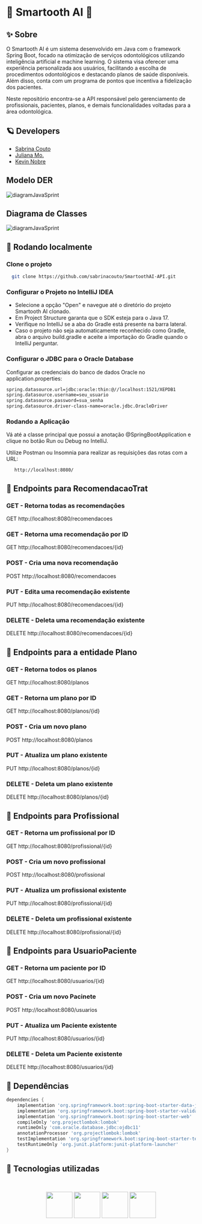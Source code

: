 # 🦷 Smartooth AI 🦷

## ✨ Sobre

O Smartooth AI é um sistema desenvolvido em Java com o framework Spring Boot, focado na otimização de serviços odontológicos utilizando inteligência artificial e machine learning. O sistema visa oferecer uma experiência personalizada aos usuários, facilitando a escolha de procedimentos odontológicos e destacando planos de saúde disponíveis. Além disso, conta com um programa de pontos que incentiva a fidelização dos pacientes.

Neste repositório encontra-se a API responsável pelo gerenciamento de profissionais, pacientes, planos, e demais funcionalidades voltadas para a área odontológica.


## 🪐 Developers 

- [Sabrina Couto](https://github.com/sabrinacouto) 
- [Juliana Mo.](https://github.com/julianamo93) 
- [Kevin Nobre](https://github.com/KevinNobre) 

## Modelo DER

![diagramJavaSprint](https://media.discordapp.net/attachments/1273452588343230546/1292880955614167121/Relational_1_1.png?ex=670558b8&is=67040738&hm=b032a4f4354a2ddcde398b3c55f869d3814a1c46a8eaf709091387e722bae0e1&=&format=webp&quality=lossless&width=1101&height=662)



## Diagrama de Classes

![diagramJavaSprint](https://media.discordapp.net/attachments/1273452588343230546/1292880903823036548/Diagrama_de_Classe.jpg?ex=670558ac&is=6704072c&hm=0033ffce8f3e9ce27f89ce91280b08b58eb2710eb085e659c3b2ca564497fe1f&=&format=webp&width=1112&height=662)

## 💬 Rodando localmente

### Clone o projeto

```bash
  git clone https://github.com/sabrinacouto/SmartoothAI-API.git
```

### Configurar o Projeto no IntelliJ IDEA
<ul>
  <li>Selecione a opção "Open" e navegue até o diretório do projeto Smartooth AI clonado.</li>
  <li>Em Project Structure garanta que o SDK esteja para o Java 17.</li>
  <li>Verifique no IntelliJ se a aba do Gradle está presente na barra lateral.</li>
  <li>Caso o projeto não seja automaticamente reconhecido como Gradle, abra o arquivo build.gradle e aceite a importação do Gradle quando o IntelliJ perguntar.</li>
</ul>

### Configurar o JDBC para o Oracle Database
Configurar as credenciais do banco de dados Oracle no application.properties:
  ```bash
  spring.datasource.url=jdbc:oracle:thin:@//localhost:1521/XEPDB1
spring.datasource.username=seu_usuario
spring.datasource.password=sua_senha
spring.datasource.driver-class-name=oracle.jdbc.OracleDriver
```


### Rodando a Aplicação

Vá até a classe principal que possui a anotação @SpringBootApplication e clique no botão Run ou Debug no IntelliJ.


Utilize Postman ou Insomnia para realizar
as requisições das rotas com a URL:

```endpoint
   http://localhost:8080/
```
## 📌 Endpoints para RecomendacaoTrat

### GET - Retorna todas as recomendações
GET http://localhost:8080/recomendacoes

### GET - Retorna uma recomendação por ID
GET http://localhost:8080/recomendacoes/{id}

### POST - Cria uma nova recomendação
POST http://localhost:8080/recomendacoes 

### PUT - Edita uma recomendação existente
PUT http://localhost:8080/recomendacoes/{id} 

### DELETE - Deleta uma recomendação existente
DELETE http://localhost:8080/recomendacoes/{id}

## 📌 Endpoints para a entidade Plano

### GET - Retorna todos os planos
GET http://localhost:8080/planos

### GET - Retorna um plano por ID
GET http://localhost:8080/planos/{id}

### POST - Cria um novo plano
POST http://localhost:8080/planos 

### PUT - Atualiza um plano existente
PUT http://localhost:8080/planos/{id} 

### DELETE - Deleta um plano existente
DELETE http://localhost:8080/planos/{id}


## 📌 Endpoints para Profissional

### GET - Retorna um profissional por ID
GET http://localhost:8080/profissional/{id}

### POST - Cria um novo profissional
POST http://localhost:8080/profissional

### PUT - Atualiza um profissional existente
PUT http://localhost:8080/profissional/{id} 

### DELETE - Deleta um profissional existente
DELETE http://localhost:8080/profissional/{id}


## 📌 Endpoints para UsuarioPaciente

### GET - Retorna um paciente por ID
GET http://localhost:8080/usuarios/{id}

### POST - Cria um novo Pacinete
POST http://localhost:8080/usuarios

### PUT - Atualiza um Paciente existente
PUT http://localhost:8080/usuarios/{id} 

### DELETE - Deleta um Paciente existente
DELETE http://localhost:8080/usuarios/{id}


## 📍 Dependências
```gradle
dependencies {
	implementation 'org.springframework.boot:spring-boot-starter-data-jpa'
	implementation 'org.springframework.boot:spring-boot-starter-validation'
	implementation 'org.springframework.boot:spring-boot-starter-web'
	compileOnly 'org.projectlombok:lombok'
	runtimeOnly 'com.oracle.database.jdbc:ojdbc11'
	annotationProcessor 'org.projectlombok:lombok'
	testImplementation 'org.springframework.boot:spring-boot-starter-test'
	testRuntimeOnly 'org.junit.platform:junit-platform-launcher'
}
```

## 🔮 Tecnologias utilizadas

<br> <div align="center"> 
<img src="https://cdn.jsdelivr.net/gh/devicons/devicon/icons/java/java-original.svg" width="70" height="70">
<img src="https://cdn.jsdelivr.net/gh/devicons/devicon/icons/spring/spring-original-wordmark.svg" width="70" height="70"/> 
<img src="https://cdn.jsdelivr.net/gh/devicons/devicon/icons/oracle/oracle-original.svg" width="70" height="70" /> 
<img src="https://cdn.jsdelivr.net/gh/devicons/devicon/icons/gradle/gradle-plain-wordmark.svg" width="70" height="70" />
<br> 
</div> 
<br>

  
